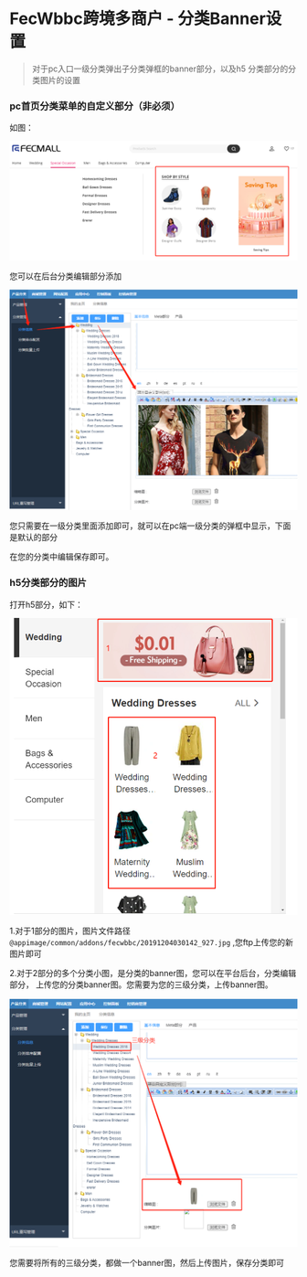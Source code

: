 FecWbbc跨境多商户 - 分类Banner设置
====================

> 对于pc入口一级分类弹出子分类弹框的banner部分，以及h5 分类部分的分类图片的设置



### pc首页分类菜单的自定义部分（非必须）

如图：

![](images/fecroo_7.png)

您可以在后台分类编辑部分添加

![](images/fecwbbc_3.png)


您只需要在一级分类里面添加即可，就可以在pc端一级分类的弹框中显示，下面是默认的部分

在您的分类中编辑保存即可。


### h5分类部分的图片

打开h5部分，如下：

![](images/wbbc_92.png)


1.对于1部分的图片，图片文件路径`@appimage/common/addons/fecwbbc/20191204030142_927.jpg`
,您ftp上传您的新图片即可


2.对于2部分的多个分类小图，是分类的banner图，您可以在平台后台，分类编辑部分，
上传您的分类banner图。您需要为您的三级分类，上传banner图。


![](images/wbbc_93.png)


您需要将所有的三级分类，都做一个banner图，然后上传图片，保存分类即可




















